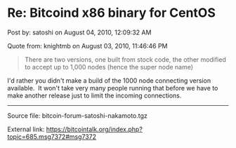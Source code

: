 # Re: Bitcoind x86 binary for CentOS

Post by: satoshi on August 04, 2010, 12:09:32 AM

Quote from: knightmb on August 03, 2010, 11:46:46 PM

> There are two versions, one built from stock code, the other modified to accept up to 1,000 nodes (hence the super node name)

I'd rather you didn't make a build of the 1000 node connecting version available. &nbsp;It won't take very many people running that before we have to make another release just to limit the incoming connections.

---

Source file: bitcoin-forum-satoshi-nakamoto.tgz

External link: https://bitcointalk.org/index.php?topic=685.msg7372#msg7372
